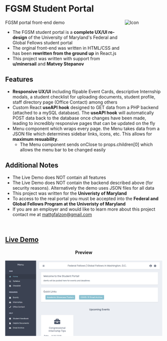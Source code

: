# FGSM Student Portal

<img src="https://image.flaticon.com/icons/svg/216/216220.svg" align="right"
     alt="Icon" width="120" height="178">
     
FGSM portal front-end demo

* The FGSM student portal is a **complete UX/UI re-design** of the University of
  Maryland's Federal and Global Fellows student portal
* The orginal front-end was written in HTML/CSS and has been **rewritten from
  the ground up** in React.js
* This project was written with support from **u/minersail** and **Matvey Stepanov**
  
## Features

* **Responsive UX/UI** including flipable Event Cards, descriptive Internship modals,
  a student checklist for uploading documents, student profile, staff directory
  page (Office Contact) among others
* Custom React **useAPI hook** designed to GET data from a PHP backend (attached to a 
  mySQL database). The **useAPI hook** will automatically POST data back to the database
  once changes have been made, leading to incredibly responsive pages that can be 
  updated on the fly
* Menu component which wraps every page. the Menu takes data from a JSON file
  which determines sidebar links, icons, etc. This allows for **maximum resuability**.
    * The Menu component sends onClose to props.children[0] which allows the
      menu bar to be changed easily

## Additional Notes
*  The Live Demo does NOT contain all features
*  The Live Demo does NOT contain the backend described above (for security reasons).
    Alternatively the demo uses JSON files for all data
*  This project was written for the **Univeristy of Maryland**
*  To access to the real portal you must be accepted into the
   **Federal and Global Fellows Program at the Univeristy of Maryland**
*  If you are an employer and would like to learn more about this project 
   contact me at <mattgfalzon@gmail.com>

  
<br/>
<h2>
     <a href="http://mgfalzon.github.io/student-portal" target="_blank">Live Demo</a>
</h2>
     

<h4 align="center">Preview</h4>

<p align="center">
  <img src="./screenshot.PNG" alt="Homepage Image">
</p>

